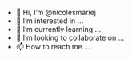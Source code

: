 - 👋 Hi, I’m @nicolesmariej
- 👀 I’m interested in ...
- 🌱 I’m currently learning ...
- 💞️ I’m looking to collaborate on ...
- 📫 How to reach me ...

<!---
nicolesmariej/nicolesmariej is a ✨ special ✨ repository because its `README.md` (this file) appears on your GitHub profile.
You can click the Preview link to take a look at your changes.
--->
